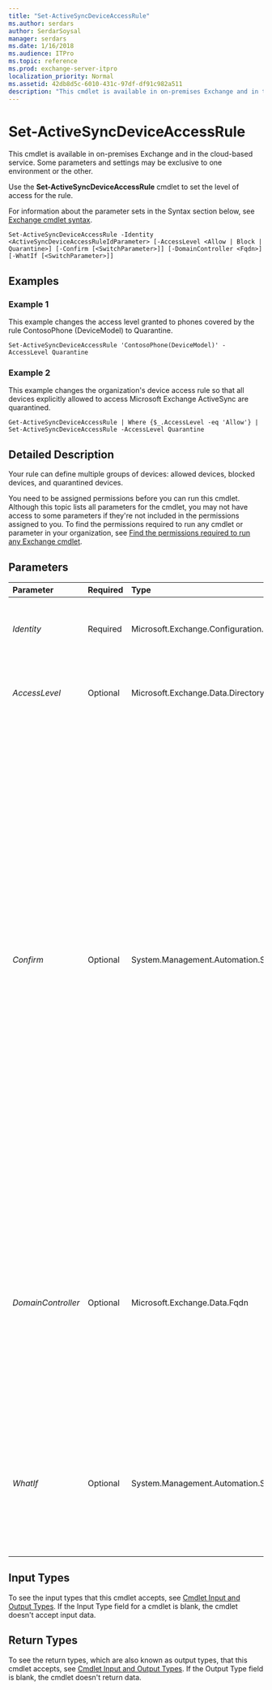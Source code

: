 ```yaml
---
title: "Set-ActiveSyncDeviceAccessRule"
ms.author: serdars
author: SerdarSoysal
manager: serdars
ms.date: 1/16/2018
ms.audience: ITPro
ms.topic: reference
ms.prod: exchange-server-itpro
localization_priority: Normal
ms.assetid: 42db8d5c-6010-431c-97df-df91c982a511
description: "This cmdlet is available in on-premises Exchange and in the cloud-based service. Some parameters and settings may be exclusive to one environment or the other."
---
```


# Set-ActiveSyncDeviceAccessRule

This cmdlet is available in on-premises Exchange and in the cloud-based service. Some parameters and settings may be exclusive to one environment or the other. 
  
Use the **Set-ActiveSyncDeviceAccessRule** cmdlet to set the level of access for the rule.
  
For information about the parameter sets in the Syntax section below, see [Exchange cmdlet syntax](https://technet.microsoft.com/library/bb123552.aspx). 
  
```
Set-ActiveSyncDeviceAccessRule -Identity <ActiveSyncDeviceAccessRuleIdParameter> [-AccessLevel <Allow | Block | Quarantine>] [-Confirm [<SwitchParameter>]] [-DomainController <Fqdn>] [-WhatIf [<SwitchParameter>]]

```

## Examples
<a name="Examples"> </a>

### Example 1

This example changes the access level granted to phones covered by the rule ContosoPhone (DeviceModel) to Quarantine.
  
```
Set-ActiveSyncDeviceAccessRule 'ContosoPhone(DeviceModel)' -AccessLevel Quarantine
```

### Example 2

This example changes the organization's device access rule so that all devices explicitly allowed to access Microsoft Exchange ActiveSync are quarantined.
  
```
Get-ActiveSyncDeviceAccessRule | Where {$_.AccessLevel -eq 'Allow'} | Set-ActiveSyncDeviceAccessRule -AccessLevel Quarantine
```

## Detailed Description
<a name="DetailedDescription"> </a>

Your rule can define multiple groups of devices: allowed devices, blocked devices, and quarantined devices.
  
You need to be assigned permissions before you can run this cmdlet. Although this topic lists all parameters for the cmdlet, you may not have access to some parameters if they're not included in the permissions assigned to you. To find the permissions required to run any cmdlet or parameter in your organization, see [Find the permissions required to run any Exchange cmdlet](https://technet.microsoft.com/library/mt432940.aspx).
  
## Parameters
<a name="DetailedDescription"> </a>

|**Parameter**|**Required**|**Type**|**Description**|
|:-----|:-----|:-----|:-----|
| _Identity_ <br/> |Required  <br/> |Microsoft.Exchange.Configuration.Tasks.ActiveSyncDeviceAccessRuleIdParameter  <br/> |The _Identity_ parameter specifies the identity of the device access rule. <br/> |
| _AccessLevel_ <br/> |Optional  <br/> |Microsoft.Exchange.Data.Directory.SystemConfiguration.DeviceAccessLevel  <br/> |The _AccessLevel_ parameter specifies whether the devices are allowed, blocked, or quarantined. <br/> |
| _Confirm_ <br/> |Optional  <br/> |System.Management.Automation.SwitchParameter  <br/> | The _Confirm_ switch specifies whether to show or hide the confirmation prompt. How this switch affects the cmdlet depends on if the cmdlet requires confirmation before proceeding. <br/>  Destructive cmdlets (for example, **Remove-\*** cmdlets) have a built-in pause that forces you to acknowledge the command before proceeding. For these cmdlets, you can skip the confirmation prompt by using this exact syntax: `-Confirm:$false`.  <br/>  Most other cmdlets (for example, **New-\*** and **Set-\*** cmdlets) don't have a built-in pause. For these cmdlets, specifying the _Confirm_ switch without a value introduces a pause that forces you acknowledge the command before proceeding. <br/> |
| _DomainController_ <br/> |Optional  <br/> |Microsoft.Exchange.Data.Fqdn  <br/> |This parameter is available only in on-premises Exchange.  <br/> The _DomainController_ parameter specifies the domain controller that's used by this cmdlet to read data from or write data to Active Directory. You identify the domain controller by its fully qualified domain name (FQDN). For example, `dc01.contoso.com`.  <br/> |
| _WhatIf_ <br/> |Optional  <br/> |System.Management.Automation.SwitchParameter  <br/> |The _WhatIf_ switch simulates the actions of the command. You can use this switch to view the changes that would occur without actually applying those changes. You don't need to specify a value with this switch. <br/> |
   
## Input Types
<a name="InputTypes"> </a>

To see the input types that this cmdlet accepts, see [Cmdlet Input and Output Types](http://go.microsoft.com/fwlink/p/?linkId=616387). If the Input Type field for a cmdlet is blank, the cmdlet doesn't accept input data. 
  
## Return Types
<a name="ReturnTypes"> </a>

To see the return types, which are also known as output types, that this cmdlet accepts, see [Cmdlet Input and Output Types](http://go.microsoft.com/fwlink/p/?linkId=616387). If the Output Type field is blank, the cmdlet doesn't return data. 
  

